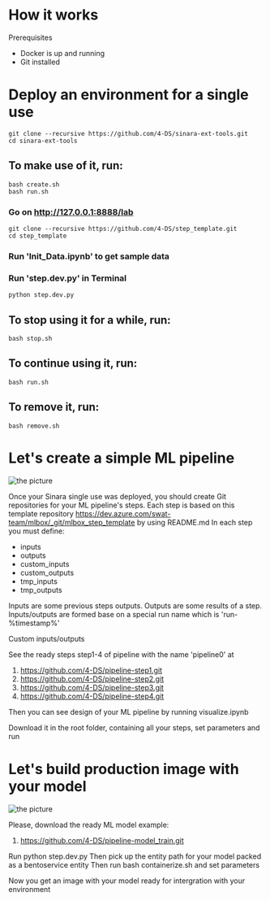 # How it works

Prerequisites

- Docker is up and running
- Git installed

# Deploy an environment for a single use

```
git clone --recursive https://github.com/4-DS/sinara-ext-tools.git
cd sinara-ext-tools
```

## To make use of it, run:
```
bash create.sh
bash run.sh
```

### Go on http://127.0.0.1:8888/lab
```
git clone --recursive https://github.com/4-DS/step_template.git
cd step_template
```

### Run 'Init_Data.ipynb' to get sample data

### Run 'step.dev.py' in Terminal 

```python step.dev.py```

## To stop using it for a while, run:
```
bash stop.sh
```

## To continue using it, run:
```
bash run.sh
```

## To remove it, run:
```
bash remove.sh
```

# Let's create a simple ML pipeline

![the picture](examples/example.png)

Once your Sinara single use was deployed, you should create Git repositories for your ML pipeline's steps.
Each step is based on this template repository https://dev.azure.com/swat-team/mlbox/_git/mlbox_step_template by using README.md
In each step you must define:
- inputs
- outputs
- custom_inputs
- custom_outputs
- tmp_inputs
- tmp_outputs

Inputs are some previous steps outputs.
Outputs are some results of a step.
Inputs/outputs are formed base on a special run name which is 'run-%timestamp%'

Custom inputs/outputs

See the ready steps step1-4 of pipeline with the name 'pipeline0' at 
1. https://github.com/4-DS/pipeline-step1.git
2. https://github.com/4-DS/pipeline-step2.git
3. https://github.com/4-DS/pipeline-step3.git
4. https://github.com/4-DS/pipeline-step4.git

Then you can see design of your ML pipeline by running
visualize.ipynb

Download it in the root folder, containing all your steps, set parameters and run


# Let's build production image with your model 

![the picture](examples/get_bentoservice_path.png)

Please, download the ready ML model example:

1. https://github.com/4-DS/pipeline-model_train.git

Run python step.dev.py
Then pick up the entity path for your model packed as a bentoservice entity
Then run bash containerize.sh and set parameters 

Now you get an image with your model ready for intergration with your environment

